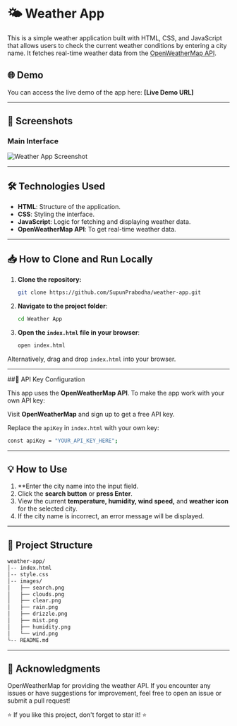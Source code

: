 # 🌤️ Weather App

This is a simple weather application built with HTML, CSS, and JavaScript that allows users to check the current weather conditions by entering a city name. It fetches real-time weather data from the [OpenWeatherMap API](https://openweathermap.org/api).

## 🌐 Demo

You can access the live demo of the app here: **[Live Demo URL]**

---

## 📸 Screenshots

### Main Interface

![Weather App Screenshot](images/demo.png) <!-- Replace with actual screenshot path if available -->

---

## 🛠️ Technologies Used

- **HTML**: Structure of the application.
- **CSS**: Styling the interface.
- **JavaScript**: Logic for fetching and displaying weather data.
- **OpenWeatherMap API**: To get real-time weather data.

---

## 📥 How to Clone and Run Locally

1. **Clone the repository:**

   ```bash
   git clone https://github.com/SupunPrabodha/weather-app.git
   ```

2. **Navigate to the project folder**:

   ```bash
   cd Weather App
   ```   
3. **Open the `index.html` file in your browser**:

   ```bash
   open index.html

Alternatively, drag and drop `index.html` into your browser.

---

##🔑 API Key Configuration

This app uses the **OpenWeatherMap API**. To make the app work with your own API key:

Visit **OpenWeatherMap** and sign up to get a free API key.

Replace the `apiKey` in `index.html` with your own key:
```bash
const apiKey = "YOUR_API_KEY_HERE";
```

---

## 💡 How to Use
1. **Enter the city name into the input field.
2. Click the **search button** or **press Enter**.
3. View the current **temperature, humidity, wind speed,** and **weather icon** for the selected city.
4. If the city name is incorrect, an error message will be displayed.

---

## 📂 Project Structure
```bash
weather-app/
│-- index.html
│-- style.css
│-- images/
│   ├── search.png
│   ├── clouds.png
│   ├── clear.png
│   ├── rain.png
│   ├── drizzle.png
│   ├── mist.png
│   ├── humidity.png
│   └── wind.png
└-- README.md
```

---

## 🙌 Acknowledgments

OpenWeatherMap for providing the weather API.
If you encounter any issues or have suggestions for improvement, feel free to open an issue or submit a pull request!

⭐ If you like this project, don't forget to star it! ⭐
